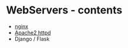 # WebServers - contents

* [nginx](./ngionx.conf.md)
* [Apache2 httpd](./apache_httpd.md)
* Django / Flask




